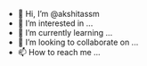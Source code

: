 - 👋 Hi, I’m @akshitassm
- 👀 I’m interested in ...
- 🌱 I’m currently learning ...
- 💞️ I’m looking to collaborate on ...
- 📫 How to reach me ...

<!---
akshitassm/akshitassm is a ✨ special ✨ repository because its `README.md` (this file) appears on your GitHub profile.
You can click the Preview link to take a look at your changes.
--->
